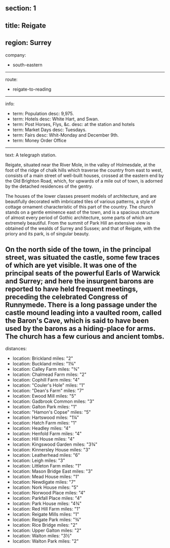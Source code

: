 section: 1
----
title: Reigate
----
region: Surrey
----
company:
- south-eastern
----
route:
- reigate-to-reading
----
info:
- term: Population
  desc: 9,975.
- term: Hotels
  desc: White Hart, and Swan.
- term: Post Horses, Flys, &c.
  desc: at the station and hotels
- term: Market Days
  desc: Tuesdays.
- term: Fairs
  desc: Whit-Monday and December 9th.
- term: Money Order Office
----
text: A telegraph station.

Reigate, situated near the River Mole, in the valley of Holmesdale, at the foot of the ridge of chalk hills which traverse the country from east to west, consists of a main street of well-built houses, crossed at the eastern end by the Old Brighton Road, which, for upwards of a mile out of town, is adorned by the detached residences of the gentry.

The houses of the lower classes present models of architecture, and are beautifully decorated with imbricated tiles of various patterns, a style of cottage ornament characteristic of this part of the country. The church stands on a gentle eminence east of the town, and is a spacious structure of almost every period of Gothic architecture, some parts of which are extremely beautiful. From the summit of Park Hill an extensive view is obtained of the wealds of Surrey and Sussex; and that of Reigate, with the priory and its park, is of singular beauty.

On the north side of the town, in the principal street, was situated the castle, some few traces of which are yet visible. It was one of the principal seats of the powerful Earls of Warwick and Surrey; and here the insurgent barons are reported to have held frequent meetings, preceding the celebrated Congress of Runnymede. There is a long passage under the castle mound leading into a vaulted room, called the Baron's Cave, which is said to have been used by the barons as a hiding-place for arms. The church has a few curious and ancient tombs.
----
distances:
- location: Brickland
  miles: "2"
- location: Buckland
  miles: "1¾"
- location: Calley Farm
  miles: "¾"
- location: Chalmead Farm
  miles: "2"
- location: Cophill Farm
  miles: "4"
- location: "Couler's Hole"
  miles: "1"
- location: "Dean's Farm"
  miles: "7"
- location: Ewood Mill
  miles: "5"
- location: Gadbrook Common
  miles: "3"
- location: Galton Park
  miles: "1"
- location: "Hamon's Copse"
  miles: "5"
- location: Hartswood
  miles: "1¼"
- location: Hatch Farm
  miles: "1"
- location: Headley
  miles: "4"
- location: Henfold Farm
  miles: "4"
- location: Hill House
  miles: "4"
- location: Kingswood Garden
  miles: "3¾"
- location: Kinnersley House
  miles: "3"
- location: Leatherhead
  miles: "6"
- location: Leigh
  miles: "3"
- location: Littleton Farm
  miles: "1"
- location: Mason Bridge East
  miles: "3"
- location: Mead House
  miles: "1"
- location: Newdigate
  miles: "7"
- location: Nork House
  miles: "5"
- location: Norwood Place
  miles: "4"
- location: Parkfall Place
  miles: "4"
- location: Park House
  miles: "4¾"
- location: Red Hill Farm
  miles: "1"
- location: Reigate Mills
  miles: "1"
- location: Reigate Park
  miles: "¾"
- location: Rice Bridge
  miles: "2"
- location: Upper Galton
  miles: "2"
- location: Walton
  miles: "3½"
- location: Walton Park
  miles: "2"

